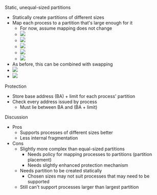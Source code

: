 Static, unequal-sized partitions 
 - Statically create partitions of different sizes
 - Map each process to a partition that's large enough for it 
	 - For now, assume mapping does not change
	 - ![](Pasted%20image%2020240219153545.png)
	 - ![](Pasted%20image%2020240219153619.png)
	 - ![](Pasted%20image%2020240219153633.png)
	 - ![](Pasted%20image%2020240219153645.png)
	 - ![](Pasted%20image%2020240219153657.png)
- As before, this can be combined with swapping 
- ![](Pasted%20image%2020240219153728.png)
- ![](Pasted%20image%2020240219204122.png)

Protection 
 - Store base address (BA) + limit for each process' partition 
 - Check every address issued by process 
	 - Must lie between BA and (BA + limit)

Discussion 
 - Pros
	 - Supports processes of different sizes better
	 - Less internal fragmentation 
- Cons
	- Slightly more complex than equal-sized partitions
		- Needs policy for mapping processes to partitions (partition placement) 
		- Needs slightly enhanced protection mechanism 
	- Needs partition to be created statically 
		- Chosen sizes may not suit processes that may need to be supported 
	- Still can't support processes larger than largest partition 